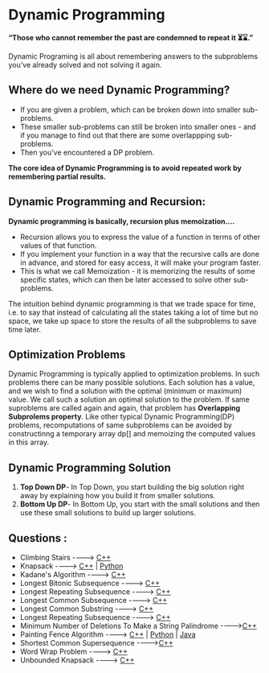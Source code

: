 # Dynamic Programming

**“Those who cannot remember the past are condemned to repeat it ⏳⌛.”**

Dynamic Programing is all about remembering answers to the subproblems you’ve already solved and not solving it again.

## Where do we need Dynamic Programming?

- If you are given a problem, which can be broken down into smaller sub-problems.
- These smaller sub-problems can still be broken into smaller ones - and if you manage to find out that there are some overlappping sub-problems.
- Then you’ve encountered a DP problem.

**The core idea of Dynamic Programming is to avoid repeated work by remembering partial results.**

## Dynamic Programming and Recursion:

**Dynamic programming is basically, recursion plus memoization....**

- Recursion allows you to express the value of a function in terms of other values of that function.
- If you implement your function in a way that the recursive calls are done in advance, and stored for easy access, it will make your program faster.
- This is what we call Memoization - it is memorizing the results of some specific states, which can then be later accessed to solve other sub-problems.

The intuition behind dynamic programming is that we trade space for time, i.e. to say that instead of calculating all the states taking a lot of time but no space, we take up space to store the results of all the subproblems to save time later.

## Optimization Problems

Dynamic Programming is typically applied to optimization problems. In such problems there can be many possible solutions. Each solution has a value, and we wish to find a solution with the optimal (minimum or maximum) value. We call such a solution an optimal solution to the
problem. If same suproblems are called again and again, that problem has **Overlapping Subprolems property**. Like other typical Dynamic Programming(DP) problems, recomputations of same subproblems can
be avoided by constructinng a temporary array dp[] and memoizing the computed values in this array.

## Dynamic Programming Solution

1. **Top Down DP**- In Top Down, you start building the big solution right away by explaining how you build it from smaller solutions.
2. **Bottom Up DP**- In Bottom Up, you start with the small solutions and then use these small solutions to build up larger solutions.

## Questions :

* Climbing Stairs ----> [C++](/Code/C++/Climbing_Stairs.cpp)
* Knapsack ----> [C++](/Code/C++/knapsack.cpp) | [Python](/Code/Python/knapsack_dp.py) 
* Kadane's Algorithm ----> [C++](/Code/C++/kadane_algo.cpp)
* Longest Bitonic Subsequence ----> [C++](/Code/C++/longest_bitonic_subsequence.cpp)
* Longest Repeating Subsequence ----> [C++](/Code/C++/longest_repeating_subsequence.cpp)
* Longest Common Subsequence ----> [C++](/Code/C++/longest_common_subsequence.cpp)
* Longest Common Substring ----> [C++](/Code/C++/longest_common_substring.cpp)
* Longest Repeating Subsequence ----> [C++](/Code/C++/longest_repeating_subsequence.cpp)
* Minimum Number of Deletions To Make a String Palindrome ---->[C++](/Code/C++/min_deletions_to_make_string_palindrome.cpp)
* Painting Fence Algorithm ---->  [C++](/Code/C++/paint_fence.cpp) | [Python](/Code/Python/PaintFenceAlgo.py) | [Java](/Code/Java/Paint_fence_algo.java)
* Shortest Common Supersequence ---->[C++](/Code/C++/print_shortest_supersequence.cpp)
* Word Wrap Problem ----> [C++](/Code/C++/word_wrap.cpp)
* Unbounded Knapsack ----> [C++](/Code/C++/unbounded_knapsack.cpp)
